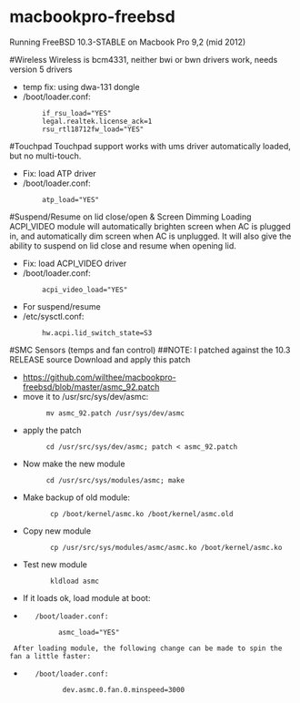 macbookpro-freebsd
==================
Running FreeBSD 10.3-STABLE on Macbook Pro 9,2 (mid 2012)

#Wireless
Wireless is bcm4331, neither bwi or bwn drivers work, needs version 5 drivers
-    temp fix: using dwa-131 dongle
-    /boot/loader.conf:
```
        if_rsu_load="YES"
        legal.realtek.license_ack=1
        rsu_rtl18712fw_load="YES"
```
#Touchpad
Touchpad support works with ums driver automatically loaded, but no multi-touch.
-    Fix: load ATP driver
-    /boot/loader.conf:
```    
        atp_load="YES"
```

#Suspend/Resume on lid close/open & Screen Dimming
Loading ACPI_VIDEO module will automatically brighten screen when AC is plugged in, and automatically dim screen when AC is unplugged. It will also give the ability to suspend on lid close and resume when opening lid.
-    Fix: load ACPI_VIDEO driver
-    /boot/loader.conf:
```    
        acpi_video_load="YES"
```
-    For suspend/resume
-    /etc/sysctl.conf:
``` 
        hw.acpi.lid_switch_state=S3
``` 

#SMC Sensors (temps and fan control)
##NOTE: I patched against the 10.3 RELEASE source
Download and apply this patch
-    https://github.com/wilthee/macbookpro-freebsd/blob/master/asmc_92.patch
-    move it to /usr/src/sys/dev/asmc:
``` 
         mv asmc_92.patch /usr/sys/dev/asmc
``` 
-    apply the patch
``` 
         cd /usr/src/sys/dev/asmc; patch < asmc_92.patch
``` 
-    Now make the new module
``` 
         cd /usr/src/sys/modules/asmc; make
``` 
-    Make backup of old module:
``` 
          cp /boot/kernel/asmc.ko /boot/kernel/asmc.old
``` 
-    Copy new module
``` 
          cp /usr/src/sys/modules/asmc/asmc.ko /boot/kernel/asmc.ko
``` 
-    Test new module
``` 
          kldload asmc
``` 
-    If it loads ok, load module at boot:
-        /boot/loader.conf:
```        
            asmc_load="YES"
```
     After loading module, the following change can be made to spin the fan a little faster:
-        /boot/loader.conf:
``` 
             dev.asmc.0.fan.0.minspeed=3000
